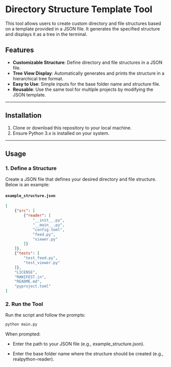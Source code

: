# Directory Structure Template Tool

This tool allows users to create custom directory and file structures based on a template provided in a JSON file. It generates the specified structure and displays it as a tree in the terminal.

## Features

- **Customizable Structure**: Define directory and file structures in a JSON file.
- **Tree View Display**: Automatically generates and prints the structure in a hierarchical tree format.
- **Easy to Use**: Simple inputs for the base folder name and structure file.
- **Reusable**: Use the same tool for multiple projects by modifying the JSON template.

---

## Installation

1. Clone or download this repository to your local machine.
2. Ensure Python 3.x is installed on your system.

---

## Usage

### 1. Define a Structure
Create a JSON file that defines your desired directory and file structure. Below is an example:

#### `example_structure.json`
```json
[
    {"src": [
        {"reader": [
            "__init__.py",
            "__main__.py",
            "config.toml",
            "feed.py",
            "viewer.py"
        ]}
    ]},
    {"tests": [
        "test_feed.py",
        "test_viewer.py"
    ]},
    "LICENSE",
    "MANIFEST.in",
    "README.md",
    "pyproject.toml"
]
```

### 2. Run the Tool
Run the script and follow the prompts:
```bash
python main.py
```
When prompted:

- Enter the path to your JSON file (e.g., example_structure.json).

- Enter the base folder name where the structure should be created (e.g., realpython-reader).